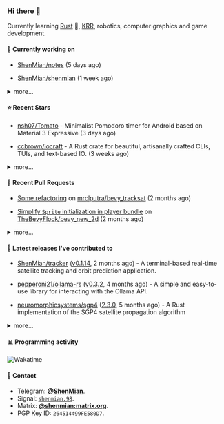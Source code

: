 ### Hi there :wave:

Currently learning [Rust] :crab:, [KRR], robotics, computer graphics and game development.

[Rust]: https://www.rust-lang.org/
[KRR]: https://en.wikipedia.org/wiki/Knowledge_representation_and_reasoning

#### 🔭 Currently working on



- [ShenMian/notes](https://github.com/ShenMian/notes) (5 days ago)

- [ShenMian/shenmian](https://github.com/ShenMian/shenmian) (1 week ago)

<details><summary>more...</summary>

1. [ShenMian/notes](https://github.com/ShenMian/notes) (5 days ago)
1. [ShenMian/shenmian](https://github.com/ShenMian/shenmian) (1 week ago)
1. [ShenMian/theory_of_computation](https://github.com/ShenMian/theory_of_computation) (2 weeks ago)
1. [ShenMian/tracker](https://github.com/ShenMian/tracker) (1 month ago)
1. [ShenMian/curling](https://github.com/ShenMian/curling) (1 month ago)
1. [ShenMian/dotfiles](https://github.com/ShenMian/dotfiles) (2 months ago)
1. [ShenMian/telegram-llm-bot](https://github.com/ShenMian/telegram-llm-bot) (2 months ago)
1. [ShenMian/sokoban-rs](https://github.com/ShenMian/sokoban-rs) (2 months ago)
1. [TheBevyFlock/bevy_new_2d](https://github.com/TheBevyFlock/bevy_new_2d) (2 months ago)
1. [ScoopInstaller/Extras](https://github.com/ScoopInstaller/Extras) (4 months ago)
</details>

#### :star: Recent Stars



- [nsh07/Tomato](https://github.com/nsh07/Tomato) - Minimalist Pomodoro timer for Android based on Material 3 Expressive (3 days ago)

- [ccbrown/iocraft](https://github.com/ccbrown/iocraft) - A Rust crate for beautiful, artisanally crafted CLIs, TUIs, and text-based IO. (3 weeks ago)

<details><summary>more...</summary>

1. [nsh07/Tomato](https://github.com/nsh07/Tomato) - Minimalist Pomodoro timer for Android based on Material 3 Expressive (3 days ago)
1. [ccbrown/iocraft](https://github.com/ccbrown/iocraft) - A Rust crate for beautiful, artisanally crafted CLIs, TUIs, and text-based IO. (3 weeks ago)
1. [richards199999/Thinking-Claude](https://github.com/richards199999/Thinking-Claude) - Let your Claude able to think (1 month ago)
1. [madjin/awesome-cc0](https://github.com/madjin/awesome-cc0) - awesome list of free to use public domain CC0 licensed assets from across the internet (1 month ago)
1. [github/copilot-cli](https://github.com/github/copilot-cli) - GitHub Copilot CLI brings the power of Copilot coding agent directly to your terminal.  (1 month ago)
1. [rsms/inter](https://github.com/rsms/inter) - The Inter font family (1 month ago)
1. [kiloreux/awesome-robotics](https://github.com/kiloreux/awesome-robotics) - A list of awesome Robotics resources (1 month ago)
1. [simple-icons/simple-icons](https://github.com/simple-icons/simple-icons) - SVG icons for popular brands (1 month ago)
1. [PgBiel/typst-diagbox](https://github.com/PgBiel/typst-diagbox) - A library for diagonal line dividers in Typst tables (1 month ago)
1. [a-ghorbani/pocketpal-ai](https://github.com/a-ghorbani/pocketpal-ai) - An app that brings language models directly to your phone. (2 months ago)
</details>

#### :hammer: Recent Pull Requests



- [Some refactoring](https://github.com/mrclputra/bevy_tracksat/pull/3) on [mrclputra/bevy_tracksat](https://github.com/mrclputra/bevy_tracksat) (2 months ago)

- [Simplify `Sprite` initialization in player bundle](https://github.com/TheBevyFlock/bevy_new_2d/pull/450) on [TheBevyFlock/bevy_new_2d](https://github.com/TheBevyFlock/bevy_new_2d) (2 months ago)

<details><summary>more...</summary>

1. [Some refactoring](https://github.com/mrclputra/bevy_tracksat/pull/3) on [mrclputra/bevy_tracksat](https://github.com/mrclputra/bevy_tracksat) (2 months ago)
1. [Simplify `Sprite` initialization in player bundle](https://github.com/TheBevyFlock/bevy_new_2d/pull/450) on [TheBevyFlock/bevy_new_2d](https://github.com/TheBevyFlock/bevy_new_2d) (2 months ago)
1. [blender@4.4.3: Update executable name to blender-launcher.exe](https://github.com/ScoopInstaller/Extras/pull/15649) on [ScoopInstaller/Extras](https://github.com/ScoopInstaller/Extras) (4 months ago)
1. [chore(deps): update bevy to v0.16](https://github.com/ShenMian/sokoban-rs/pull/18) on [ShenMian/sokoban-rs](https://github.com/ShenMian/sokoban-rs) (5 months ago)
1. [Use &#39;const&#39; for local variables in achievement, action, active_item_c…](https://github.com/CleverRaven/Cataclysm-DDA/pull/80663) on [CleverRaven/Cataclysm-DDA](https://github.com/CleverRaven/Cataclysm-DDA) (6 months ago)
1. [Remove unnecessary const modifiers from function parameters](https://github.com/CleverRaven/Cataclysm-DDA/pull/80633) on [CleverRaven/Cataclysm-DDA](https://github.com/CleverRaven/Cataclysm-DDA) (6 months ago)
1. [Remove unnecessary const modifiers from function parameters](https://github.com/CleverRaven/Cataclysm-DDA/pull/80631) on [CleverRaven/Cataclysm-DDA](https://github.com/CleverRaven/Cataclysm-DDA) (6 months ago)
1. [Use of pre-increment/decrement operators for iterators](https://github.com/CleverRaven/Cataclysm-DDA/pull/80617) on [CleverRaven/Cataclysm-DDA](https://github.com/CleverRaven/Cataclysm-DDA) (6 months ago)
1. [Replace `const std::string_view &amp;` with `std::string_view`](https://github.com/CleverRaven/Cataclysm-DDA/pull/80611) on [CleverRaven/Cataclysm-DDA](https://github.com/CleverRaven/Cataclysm-DDA) (6 months ago)
1. [Fix code block syntax in documentation](https://github.com/CleverRaven/Cataclysm-DDA/pull/80576) on [CleverRaven/Cataclysm-DDA](https://github.com/CleverRaven/Cataclysm-DDA) (6 months ago)
</details>

#### :seedling: Latest releases I've contributed to



- [ShenMian/tracker](https://github.com/ShenMian/tracker) ([v0.1.14](https://github.com/ShenMian/tracker/releases/tag/v0.1.14), 2 months ago) - A terminal-based real-time satellite tracking and orbit prediction application.

- [pepperoni21/ollama-rs](https://github.com/pepperoni21/ollama-rs) ([v0.3.2](https://github.com/pepperoni21/ollama-rs/releases/tag/v0.3.2), 4 months ago) - A simple and easy-to-use library for interacting with the Ollama API.

- [neuromorphicsystems/sgp4](https://github.com/neuromorphicsystems/sgp4) ([2.3.0](https://github.com/neuromorphicsystems/sgp4/releases/tag/2.3.0), 5 months ago) - A Rust implementation of the SGP4 satellite propagation algorithm

<details><summary>more...</summary>

1. [ShenMian/tracker](https://github.com/ShenMian/tracker) ([v0.1.14](https://github.com/ShenMian/tracker/releases/tag/v0.1.14), 2 months ago) - A terminal-based real-time satellite tracking and orbit prediction application.
1. [pepperoni21/ollama-rs](https://github.com/pepperoni21/ollama-rs) ([v0.3.2](https://github.com/pepperoni21/ollama-rs/releases/tag/v0.3.2), 4 months ago) - A simple and easy-to-use library for interacting with the Ollama API.
1. [neuromorphicsystems/sgp4](https://github.com/neuromorphicsystems/sgp4) ([2.3.0](https://github.com/neuromorphicsystems/sgp4/releases/tag/2.3.0), 5 months ago) - A Rust implementation of the SGP4 satellite propagation algorithm
1. [ShenMian/uno-cpp](https://github.com/ShenMian/uno-cpp) ([v0.1.0](https://github.com/ShenMian/uno-cpp/releases/tag/v0.1.0), 6 months ago) - 
1. [ShenMian/gomoku](https://github.com/ShenMian/gomoku) ([v1.0.2](https://github.com/ShenMian/gomoku/releases/tag/v1.0.2), 8 months ago) - A simple gomoku, supports LAN multiplayer.
1. [jomaway/typst-gentle-clues](https://github.com/jomaway/typst-gentle-clues) ([v1.2.0](https://github.com/jomaway/typst-gentle-clues/releases/tag/v1.2.0), 8 months ago) - Simple admonishment for typst
1. [ShenMian/sokoban-rs](https://github.com/ShenMian/sokoban-rs) ([v0.1.19](https://github.com/ShenMian/sokoban-rs/releases/tag/v0.1.19), 9 months ago) - A sokoban with solver.
1. [TheBevyFlock/bevy_new_2d](https://github.com/TheBevyFlock/bevy_new_2d) ([v0.1.0](https://github.com/TheBevyFlock/bevy_new_2d/releases/tag/v0.1.0), 1 year ago) - This template is a great way to get started on a new 2D Bevy game!
1. [ShenMian/bevy_test](https://github.com/ShenMian/bevy_test) ([v0.1.9](https://github.com/ShenMian/bevy_test/releases/tag/v0.1.9), 1 year ago) - 
1. [ShenMian/sokoban-cpp](https://github.com/ShenMian/sokoban-cpp) ([v0.2.0](https://github.com/ShenMian/sokoban-cpp/releases/tag/v0.2.0), 2 years ago) - A simple sokoban.
</details>

#### :bar_chart: Programming activity

![Wakatime](https://github-readme-stats.vercel.app/api/wakatime?username=ShenMian&api_domain=wakapi.dev&bg_color=1A202C&title_color=2F855A&icon_color=2F855A&text_color=ffffff&custom_title=Weekly+programming+activity&layout=compact)

#### :speech_balloon: Contact

- Telegram: [**@ShenMian**](https://t.me/shenmian).
- Signal: [`shenmian.98`](https://signal.me/#eu/_D9646AEKnZo2lNxL1avl9eRgySSH5tNZABYKXVGdB8x05o8YQJGC6CpGqUt2WT1).
- Matrix: [**@shenmian:matrix.org**](https://matrix.to/#/@shenmian:matrix.org).
- PGP Key ID: `264514499FE580D7`.


